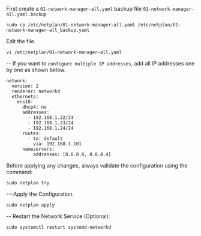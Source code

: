 First create a `01-network-manager-all.yaml` backup file `01-network-manager-all.yaml.backup`
```
sudo cp /etc/netplan/01-network-manager-all.yaml /etc/netplan/01-network-manager-all_backup.yaml
```
Edit the file.
```
vi /etc/netplan/01-network-manager-all.yaml
```
-- If you want to `configure multiple IP addresses`, add all IP addresses one by one as shown below.
```
network:
  version: 2
  renderer: networkd
  ethernets:
    ens18:
      dhcp4: no
      addresses:
        - 192.168.1.22/24
        - 192.168.1.23/24
        - 192.168.1.24/24
      routes:
        - to: default
          via: 192.168.1.101
      nameservers:
          addresses: [8.8.8.8, 8.8.4.4]
```

Before applying any changes, always validate the configuration using the command:
```
sudo netplan try
```
---Apply the Configuration.
```
sudo netplan apply
```
-- Restart the Network Service (Optional):
```
sudo systemctl restart systemd-networkd
```